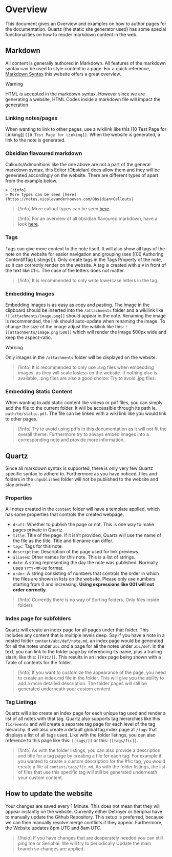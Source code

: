 
# Overview

This document gives an Overview and examples on how to author pages for the documentation. Quartz (the static site generator used) has some special functionalities on how to render markdown content in the web.

## Markdown
All content is generally authored in Markdown. All features of the markdown syntax can be used to style content in a page. For a quick reference, [Markdown Syntax](https://www.markdownguide.org/basic-syntax/) this website offers a great overview.

> [!warning]
> HTML is accepted in the markdown syntax. However since we are generating a website, HTML Codes inside a markdown file will impact the generation

### Linking notes/pages
When wanting to link to other pages, use a wikilink like this [[0 Test Page for Linking]] `[[0 Test Page for Linking]]`. When the website is generated, a link to the note is generated.

### Obsidian flavoured markdown
Callouts/Admonitions like the one above are not a part of the general markdown syntax, this Editor (Obsidian) does allow them and they will be generated accordingly on the website. There are different types of apart from the example below.

```
> [!info]
> More types can be seen [here](https://notes.nicolevanderhoeven.com/Obsidian+Callouts)
```

> [!info]
> More callout types can be seen [here](https://notes.nicolevanderhoeven.com/Obsidian+Callouts).

> [!info]
> For an overview of all obsidian flavoured markdown, have a look [here](https://help.obsidian.md/Editing+and+formatting/Obsidian+Flavored+Markdown).

### Tags
Tags can give more context to the note itself. It will also show all tags of the note on the website for easier navigation and grouping (see [[00 Authoring Content#Tag Listings]]). Only create tags in the Tags Property of the note, so it can correctly render on the website.  A tag is created with a `#` in front of the text like #fic. The case of the letters does not matter.

> [!info]
> It is recommended to only write lowercase letters in the tag.

### Embedding Images
Embedding images is as easy as copy and pasting. The image in the clipboard should be inserted into the `/attachments` folder and a wikilink like 
`![[attachments/image.png]]` should appear in the note. Renaming the image is recommended, the link should auto-update when renaming the image. To change the size of the image adjust the wikilink like this: 
`![[attachments/image.png|500]]` which will render the image 500px wide and keep the aspect-ratio.

> [!warning]
> Only images in the `/attachments` folder will be displayed on the website.

> [!info]
> It is recommended to only use .svg files when embedding images, as they will scale losless on the website. If nothing else is available, .png files are also a good choice. Try to avoid .jpg files.

### Embedding Static Content
When wanting to add static content like videso or pdf files, you can simply add the file to the current folder. It will be accessible through its path ie. `path/to/static.pdf`. The file can be linked with a wiki link like you would link to other pages.

> [!info]
> Try to avoid using pdfs in this documentation as it will not fit the overall theme. Furthermore try to always embed images into a corresponding note and provide more information.

## Quartz
Since all markdown syntax is supported, there is only very few Quartz specific syntax to adhere to. Furthermore as you have noticed, files and folders in the  `unpublished` folder will not be published to the website and stay private.

### Properties
All notes created in the `content` folder will have a template applied, which has some properties that controls the created webpage.
- `draft`: Whether to publish the page or not. This is one way to make pages private in Quartz.
- `title`: Title of the page. If it isn’t provided, Quartz will use the name of the file as the title. Title and filename can differ.
- `tags`: Tags for this note.
- `description`: Description of the page used for link previews.
- `aliases`: Other names for this note. This is a list of strings.
- `date`: A string representing the day the note was published. Normally uses `YYYY-MM-DD` format.
- `order`: A string consisting of numbers that controls the order in which the files are shown in lists on the website. Please only use numbers starting from 0 and increasing. **Using expressions like 001 will not order correctly**.

> [!info]
> Currently there is no way of Sorting folders. Only files inside folders


### Index page for subfolders
Quartz will create an index page for all pages under that folder. This includes any content that is multiple levels deep. Say if you have a note in a nested folder `content/abc/def/note.md`, an index page would be generated for all the notes under `abc` *and* a page for all the notes under `abc/def`.
In the text, you can link to the folder page by referencing its name, plus a trailing slash, like this: `[[FIC/]]`. This results in an index page being shown with a Table of contents for the folder.

> [!info]
> If you want to customize the appearance of the page, you need to create an index.md file in the folder. This will give you the ability to add a more detailed description. The folder pages will still be generated underneath your custom content.

### Tag Listings
Quartz will also create an index page for each unique tag used and render a list of all notes with that tag. Quartz also supports tag hierarchies like this `fic/events` and will create a separate tag page for each level of the tag hierarchy. It will also create a default global tag index page at `/tags` that displays a list of all tags used. Like with the folder listings, you can also reference to this page like this: `[[tags/]]` or this: `[[tags/fic]]`.

> [!info]
> As with the folder listings, you can also provide a description and title for a tag page by creating a file for each tag. For example if you wanted to create a custom description for the #fic tag, you would create a file at `content/tags/fic.md`. As with the folder listings, the list of files that use this specific tag will still be generated underneath your custom content.


## How to update the website
Your changes are saved every 1 Minute. This does not mean that they will appear instantly on the website. Currently either Detroyer or Seriphai have to manually update the Github Repository. This setup is preferred, because we can then manually resolve merge conflicts if they appear. Furthermore, the Website updates 8pm UTC and 8am UTC.

> [!help]
> If you have changes that are desperately needed you can still ping me or Seriphai. We will try to periodically Update the main branch so changes are applied.